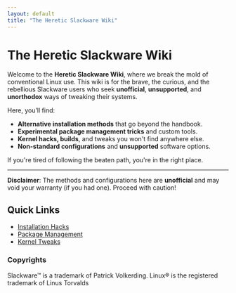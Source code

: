 ```yaml
---
layout: default
title: "The Heretic Slackware Wiki"
---
```


# The Heretic Slackware Wiki

Welcome to the **Heretic Slackware Wiki**, where we break the mold of conventional Linux use. This wiki is for the brave, the curious, and the rebellious Slackware users who seek **unofficial**, **unsupported**, and **unorthodox** ways of tweaking their systems.

Here, you’ll find:

- **Alternative installation methods** that go beyond the handbook.
- **Experimental package management tricks** and custom tools.
- **Kernel hacks, builds**, and tweaks you won't find anywhere else.
- **Non-standard configurations** and **unsupported** software options.

If you're tired of following the beaten path, you're in the right place.

---

**Disclaimer**: The methods and configurations here are **unofficial** and may void your warranty (if you had one). Proceed with caution!

## Quick Links
- [Installation Hacks](installation-hacks.md)
- [Package Management](package-management.md)
- [Kernel Tweaks](kernel-tweaks.md)

### Copyrights
Slackware™ is a trademark of Patrick Volkerding. Linux® is the registered trademark of Linus Torvalds